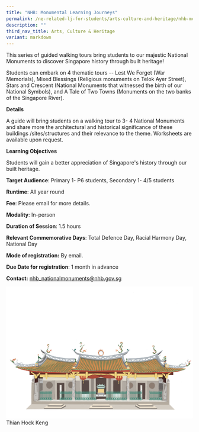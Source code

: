 ```yaml
---
title: "NHB: Monumental Learning Journeys"
permalink: /ne-related-lj-for-students/arts-culture-and-heritage/nhb-monumental-learning-journeys/
description: ""
third_nav_title: Arts, Culture & Heritage
variant: markdown
---
```

This series of guided walking tours bring students to our majestic National Monuments to discover Singapore history through built heritage! 

Students can embark on 4 thematic tours -- Lest We Forget (War Memorials), Mixed Blessings (Religious monuments on Telok Ayer Street), Stars and Crescent (National Monuments that witnessed the birth of our National Symbols), and A Tale of Two Towns (Monuments on the two banks of the Singapore River).

**Details**		

A guide will bring students on a walking tour to 3- 4 National Monuments and share more the architectural and historical significance of these buildings /sites/structures and their relevance to the theme. Worksheets are available upon request.
		
**Learning Objectives**		

Students will gain a better appreciation of Singapore's history through our built heritage.
		
**Target Audience**: Primary 1- P6 students, Secondary 1- 4/5 students

**Runtime**: All year round		

**Fee**: Please email for more details.		

**Modality**: In-person
		
		
**Duration of Session**: 1.5 hours 			
		
**Relevant Commemorative Days**: Total Defence Day, Racial Harmony Day, National Day 		

**Mode of registration:** By email.		

**Due Date for registration**: 1 month in advance 		
		
**Contact:** nhb_nationalmonuments@nhb.gov.sg

![](/images/monumental%20lj.png)
Thian Hock Keng